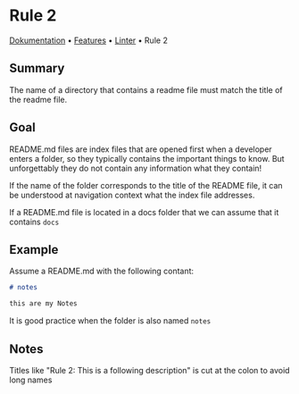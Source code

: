 # Rule 2

[Dokumentation](../../../README.md) • [Features](../../README.md) • [Linter](../README.md) • Rule 2

## Summary

The name of a directory that contains a readme file must match the title of the readme file.

## Goal

README.md files are index files that are opened first when a developer enters a folder, so they typically contains
the important things to know. But unforgettably they do not contain any information what they contain!

If the name of the folder corresponds to the title of the README file, it can be understood at navigation context 
what the index file addresses.

If a README.md file is located in a docs folder that we can assume that it contains `docs`

## Example

Assume a README.md with the following contant:

```markdown
# notes

this are my Notes
```

It is good practice when the folder is also named `notes`

## Notes

Titles like "Rule 2: This is a following description" is cut at the colon to avoid long names